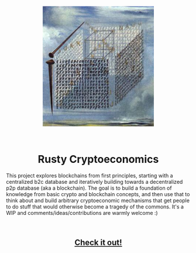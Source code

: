 <br>
<p align="center">
    <img src="readme.jpg">  
</p>
<br>
<h1 align="center">
    Rusty Cryptoeconomics
</h1>
<p>
This project explores blockchains from first principles, starting with a centralized b2c database and iteratively building towards a decentralized p2p database (aka a blockchain). The goal is to build a foundation of knowledge from basic crypto and blockchain concepts, and then use that to think about and build arbitrary cryptoeconomic mechanisms that get people to do stuff that would otherwise become a tragedy of the commons. It's a WIP and comments/ideas/contributions are warmly welcome :)  
</p>
<br>
<h2 align="center">
    <a href="https://burrrata.github.io/rusty_cryptoeconomics/intro.html">Check it out!</a>
</h2>
<br>
